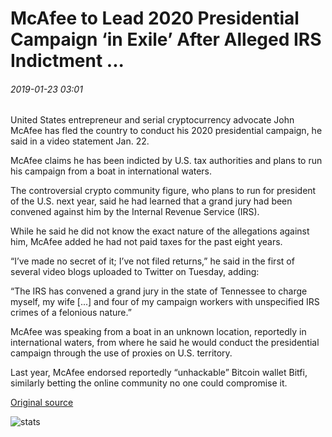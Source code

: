 # McAfee to Lead 2020 Presidential Campaign ‘in Exile’ After Alleged IRS Indictment ...

###### 2019-01-23 03:01

United States entrepreneur and serial cryptocurrency advocate John McAfee has fled the country to conduct his 2020 presidential campaign, he said in a video statement Jan. 22.

McAfee claims he has been indicted by U.S. tax authorities and plans to run his campaign from a boat in international waters.

The controversial crypto community figure, who plans to run for president of the U.S. next year, said he had learned that a grand jury had been convened against him by the Internal Revenue Service (IRS).

While he said he did not know the exact nature of the allegations against him, McAfee added he had not paid taxes for the past eight years.

“I’ve made no secret of it; I’ve not filed returns,” he said in the first of several video blogs uploaded to Twitter on Tuesday, adding:

“The IRS has convened a grand jury in the state of Tennessee to charge myself, my wife \[...\] and four of my campaign workers with unspecified IRS crimes of a felonious nature.”

McAfee was speaking from a boat in an unknown location, reportedly in international waters, from where he said he would conduct the presidential campaign through the use of proxies on U.S. territory.

Last year, McAfee endorsed reportedly “unhackable” Bitcoin wallet Bitfi, similarly betting the online community no one could compromise it.

[Original source](https://cointelegraph.com/news/mcafee-to-lead-2020-presidential-campaign-in-exile-after-alleged-irs-indictment)

![stats](https://c.statcounter.com/11760860/0/a89fa40b/1/ "stats")